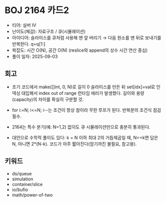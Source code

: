 # BOJ 2164 카드2

- 티어: 실버 IV
- 난이도(체감): 자료구조 / 큐(시뮬레이션)
- 아이디어: 슬라이스를 큐처럼 사용해 맨 앞 버리기 → 다음 원소를 맨 뒤로 보내기를 반복한다. q=q[1:]
- 복잡도: 시간 O(N), 공간 O(N) (reslice와 append의 상수 시간 연산 중심)
- 풀이 일자: 2025-09-03

## 회고

- 초기 코드에서 make([]int, 0, N)로 길이 0 슬라이스를 만든 뒤 set[idx]=val로 인덱싱 대입해서 index out of range 런타임 에러가 발생했다. 길이와 용량(capacity)의 차이를 확실히 구분할 것.

- for i:=N; i<=N; i--는 조건이 항상 참이라 무한 루프가 된다. 반복문의 조건식 점검 필수.

- 2164는 특수 분기(예: N=1,2) 없이도 큐 시뮬레이션만으로 충분히 통과된다.

- 대안으로 수학적 풀이도 있다: k = N 이하 최대 2의 거듭제곱일 때, N==k면 답은 N, 아니면 2\*(N-k). 코드가 아주 짧아진다(암기까진 불필요, 참고용).

## 키워드

- ds/queue
- simulation
- container/slice
- io/bufio
- math/power-of-two

